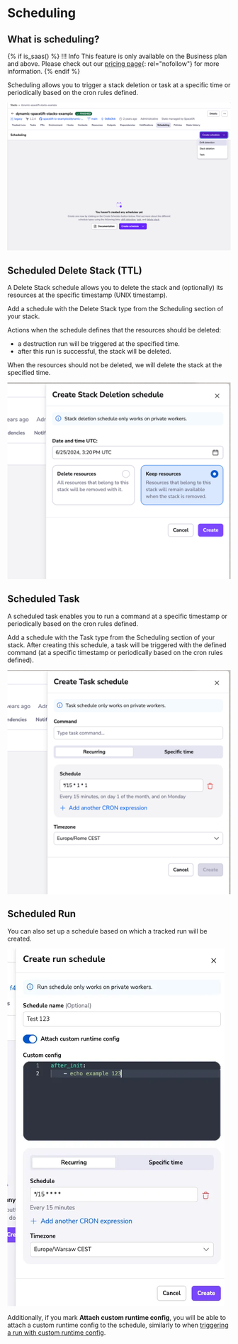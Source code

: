 # Scheduling

## What is scheduling?

{% if is_saas() %}
!!! Info
    This feature is only available on the Business plan and above. Please check out our [pricing page](https://spacelift.io/pricing){: rel="nofollow"} for more information.
{% endif %}

Scheduling allows you to trigger a stack deletion or task at a specific time or periodically based on the cron rules defined.

![](../../assets/screenshots/stack/scheduling/page-view.png)

## Scheduled Delete Stack (TTL)

A Delete Stack schedule allows you to delete the stack and (optionally) its resources at the specific timestamp (UNIX timestamp).

Add a schedule with the Delete Stack type from the Scheduling section of your stack.

Actions when the schedule defines that the resources should be deleted:

- a destruction run will be triggered at the specified time.
- after this run is successful, the stack will be deleted.

When the resources should not be deleted, we will delete the stack at the specified time.

![](../../assets/screenshots/stack/scheduling/create-delete-stack.png)

## Scheduled Task

A scheduled task enables you to run a command at a specific timestamp or periodically based on the cron rules defined.

Add a schedule with the Task type from the Scheduling section of your stack.
After creating this schedule, a task will be triggered with the defined command (at a specific timestamp or periodically based on the cron rules defined).

![](../../assets/screenshots/stack/scheduling/create-task.png)

## Scheduled Run

You can also set up a schedule based on which a tracked run will be created.

![](../../assets/screenshots/stack/scheduling/create-run.png)

Additionally, if you mark **Attach custom runtime config**, you will be able to attach a custom runtime config to the schedule, similarly to when [triggering a run with custom runtime config](../run/tracked.md#triggering-runs-with-a-custom-runtime-config).
